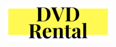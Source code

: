 <p align="center">
  <img height="100px" src="./assets/DvDRentalLogotipo.png" alt="logo dvd Rental"/>
</p>

<!--
<p align="center">
  <img align="center" height="400px" src="assets/osZeressemosProTeam.png"> 
</p>
<table>
  <tr>
    <td align="center">
      <a href="https://github.com/IgorStumpf">
        <img src="https://unavatar.now.sh/github/IgorStumpf" width="100px;" alt="Avatar Igor Stumpf"/><br>
        <sub>
          <b>Igor Stumpf</b>
        </sub>
      </a>
    </td>
    <td align="center">
      <a href="https://github.com/JpBade">
        <img src="https://unavatar.now.sh/github/JpBade" width="100px;" alt="Avatar João Paulo Bade
"/><br>
        <sub>
          <b>João Paulo Bade</b>
        </sub>
      </a><br>
    </td>
    <td align="center">
      <a href="https://github.com/mpj144">
        <img src="https://unavatar.now.sh/github/mpj144" width="100px;" alt="Avatar Marcelo Pires"/><br>
        <sub>
          <b>Marcelo Pires</b>
        </sub>
      </a><br>
    </td>
    <td align="center">
      <a href="https://github.com/marcosbarker">
        <img src="https://unavatar.now.sh/github/marcosbarker" width="100px;" alt="Avatar Marcos Paulo Marques Corrêa"/><br>
        <sub>
          <b>Marcos Paulo Marques Corrêa</b>
        </sub>
      </a><br>
    </td>
   </table>
-->